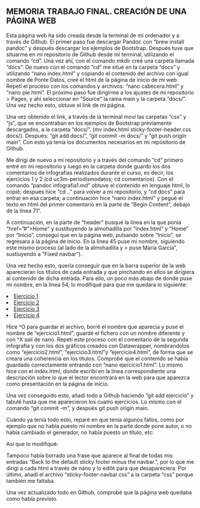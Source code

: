## MEMORIA TRABAJO FINAL. CREACIÓN DE UNA PÁGINA WEB
Esta página web ha sido creada desde la terminal de mi ordenador y a través de Github. El primer paso fue descargar Pandoc con “brew install pandoc” y después descargar los ejemplos de Bootstrap. Después tuve que situarme en mi repositorio de Github desde mi terminal, utilizando el comando “cd”. Una vez ahí, con el comando mkdir creé una carpeta llamada “docs”. De nuevo con el comando “cd” me situé en la carpeta “docs” y utilizando “nano index.html” y copiando el contenido del archivo con igual nombre de Ponte Datos, creé el html de la página de inicio de mi web. Repetí el proceso con los comandos y archivos: “nano cabecera.html” y “nano pie.html”. El próximo paso fue dirigirme a los ajustes de mi repositorio > Pages, y ahí seleccionar en “Source” la rama main y la carpeta “docs/”. Una vez hecho esto, obtuve el link de mi página.

Una vez obtenido el link, a través de la terminal moví las carpetas “css” y “js”, que se encontraban en los ejemplos de Bootstrap previamente descargados, a la carpeta “docs/”. (mv index.html sticky-footer-header.css docs/). Después: “git add docs/”, “git commit -m docs/” y “git push origin main”. Con esto ya tenía los documentos necesarios en mi repositorio de Github.

Me dirigí de nuevo a mi repositorio y a través del comando “cd” primero entré en mi repositorio y luego en la carpeta donde guardo los dos comentarios de infografías realizados durante el curso, es decir, los ejercicios 1 y 2 (cd uc3m-periodismodatos; cd comentarios). Con el comando “pandoc infografia1.md” obtuve el contenido en lenguaje html, lo copié; después hice “cd ..” para volver a mi repositorio, y “cd docs” para entrar en esa carpeta; a continuación hice “nano index.html” y pegué el texto en html del primer comentario en la parte de “Begin Content”, debajo de la línea 71”. 

A continuación, en la parte de “header” busqué la línea en la que ponía “href=”#”>Home</a>” y sustituyendo la almohadilla por “index.html” y “Home” por “Inicio”, conseguí que en la página web, pulsando sobre “Inicio”, se regresara a la página de inicio. En la línea 45 puse mi nombre, siguiendo este mismo proceso (al lado de la almohadilla y > puse María García”, sustiuyendo a “Fixed navbar”).

Una vez hecho esto, quería conseguir que en la barra superior de la web aparecieran los títulos de cada entrada y que pinchando en ellos se dirigiera al contenido de dicha entrada. Para ello, un poco más abajo de donde puse mi nombre, en la línea 54, lo modifiqué para que me quedara lo siguiente:

<li class="nav-item">
            <a class="nav-link" href="ejercicio1.html">Ejercicio 1</a>
          </li>
<li class="nav-item">
        <a class="nav-link" href="ejercicio2.html">Ejercicio 2</a>          </li>
<li class="nav-item">
             <a class="nav-link" href="ejercicio3.html">Ejercicio 3</a>
           </li>
<li class="nav-item">
             <a class="nav-link" href="ejercicio4.html">Ejercicio 4</a>
  </li>


Hice ^O para guardar el archivo, borré el nombre que aparecía y puse el nombre de “ejercicio1.html”, guardé el fichero con un nombre diferente y con ^X salí de nano. Repetí este proceso con el comentario de la segunda infografía y con los dos gráficos creados con Datawrapper, nombrandolos como “ejercicio2.html”, “ejercicio3.html”y “ejercicio4.html”, de forma que se creara una coherencia en los títulos. Comprobé que el contenido se había guardado correctamente entrando con “nano ejercicio1.html”. Lo mismo hice con el index.html, donde escribí en la línea correspondiente una descripción sobre lo que el lector encontrará en la web para que aparezca como presentación en la página de inicio.

Una vez conseguido esto, añadí todo a Github haciendo “git add ejercicio” y tabulé hasta que me aparecieron los cuatro ejercicios. Lo mismo con el comando “git commit -m”, y después git push origin main. 

Cuándo ya tenía todo esto, reparé en que tenía algunos fallos, como por ejemplo que no había puesto mi nombre en la parte donde pone autor, o no había cambiado el generador, no había puesto un título, etc: <meta charset="utf-8">
    <meta name="viewport" content="width=device-width, initial-scale=1">
    <meta name="description" content="">
    <meta name="author" content="Mark Otto, Jacob Thornton, and Bootstrap contributors">
    <meta name="generator" content="Hugo 0.88.1">
    <title>Trabajo final de las pruebas de evaluación continua de la asignatura Periodismo de Datos</title>

Así que lo modifiqué:
<meta name="María García" content="Recopilación de ejercicios de Periodismo de Datos">
<meta name="generator" content="nano">
<title>Primera actividad</title>

Tampoco había borrado una frase que aparece al final de todas mis entradas “Back to the default sticky footer minus the navbar.”, por lo que me dirigí a cada html a través de nano y lo edité para que desapareciera. Por último, añadí el archivo “sticky-footer-navbar.css” a la carpeta “css” porque también me faltaba. 

Una vez actualizado todo en Github, comprobé que la página web quedaba como había previsto. 


